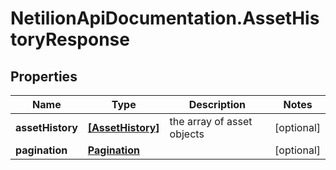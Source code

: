 # NetilionApiDocumentation.AssetHistoryResponse

## Properties
Name | Type | Description | Notes
------------ | ------------- | ------------- | -------------
**assetHistory** | [**[AssetHistory]**](AssetHistory.md) | the array of asset objects | [optional] 
**pagination** | [**Pagination**](Pagination.md) |  | [optional] 
